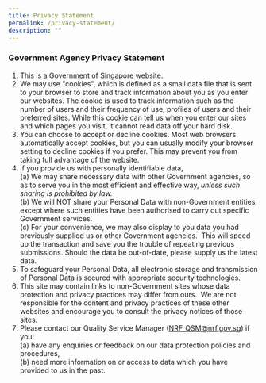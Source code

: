 ```yaml
---
title: Privacy Statement
permalink: /privacy-statement/
description: ""
---
```



### **Government Agency Privacy Statement**

1.  This is a Government of Singapore website.
2.  We may use "cookies", which is defined as a small data file that is sent to your browser to store and track information about you as you enter our websites. The cookie is used to track information such as the number of users and their frequency of use, profiles of users and their preferred sites. While this cookie can tell us when you enter our sites and which pages you visit, it cannot read data off your hard disk.
3.  You can choose to accept or decline cookies. Most web browsers automatically accept cookies, but you can usually modify your browser setting to decline cookies if you prefer. This may prevent you from taking full advantage of the website.
4.  If you provide us with personally identifiable data,  
    (a) We may share necessary data with other Government agencies, so as to serve you in the most efficient and effective way, _unless such sharing is prohibited by law._  
    (b) We will NOT share your Personal Data with non-Government entities, except where such entities have been authorised to carry out specific Government services.  
    (c) For your convenience, we may also display to you data you had previously supplied us or other Government agencies.  This will speed up the transaction and save you the trouble of repeating previous submissions. Should the data be out-of-date, please supply us the latest data.  
5.  To safeguard your Personal Data, all electronic storage and transmission of Personal Data is secured with appropriate security technologies.
6.  This site may contain links to non-Government sites whose data protection and privacy practices may differ from ours.  We are not responsible for the content and privacy practices of these other websites and encourage you to consult the privacy notices of those sites.
7.  Please contact our Quality Service Manager ([NRF\_QSM@nrf.gov.sg](mailto:NRF_QSM@nrf.gov.sg)) if you:  
    (a) have any enquiries or feedback on our data protection policies and procedures,  
    (b) need more information on or access to data which you have provided to us in the past.